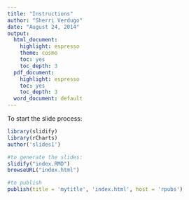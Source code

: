 ```yaml
---
title: "Instructions"
author: "Sherri Verdugo"
date: "August 24, 2014"
output:
  html_document:
    highlight: espresso
    theme: cosmo
    toc: yes
    toc_depth: 3
  pdf_document:
    highlight: espresso
    toc: yes
    toc_depth: 3
  word_document: default
---
```


To start the slide process:


```r
library(slidify)
library(rCharts)
author('slides1')

#to generate the slides:
slidify("index.RMD")
browseURL("index.html")

#to publish
publish(title = 'mytitle', 'index.html', host = 'rpubs')
```
